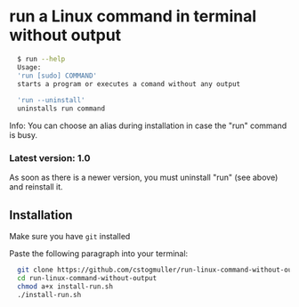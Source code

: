 
# run a Linux command in terminal without output

```bash
  $ run --help
  Usage:
  'run [sudo] COMMAND'
  starts a program or executes a comand without any output
  
  'run --uninstall'
  uninstalls run command
```
Info: You can choose an alias during installation in case the "run" command is busy.
### Latest version: 1.0
As soon as there is a newer version, you must uninstall "run" (see above) and reinstall it.
## Installation

Make sure you have `git` installed

Paste the following paragraph into your terminal:

```bash
  git clone https://github.com/cstogmuller/run-linux-command-without-output.git
  cd run-linux-command-without-output
  chmod a+x install-run.sh
  ./install-run.sh
```
    
